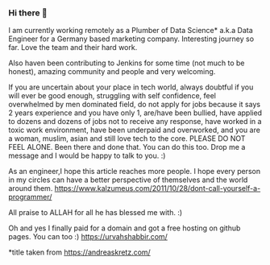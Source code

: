 ### Hi there 👋

<!--
**urwa/urwa** is a ✨ _special_ ✨ repository because its `README.md` (this file) appears on your GitHub profile.

Here are some ideas to get you started:

- 🔭 I’m currently working on ...
- 🌱 I’m currently learning ...
- 👯 I’m looking to collaborate on ...
- 🤔 I’m looking for help with ...
- 💬 Ask me about ...
- 📫 How to reach me: ...
- 😄 Pronouns: ...
- ⚡ Fun fact: ...
-->

I am currently working remotely as a Plumber of Data Science* a.k.a Data Engineer for a Germany based marketing company. Interesting journey so far. Love the team and their hard work.

Also haven been contributing to Jenkins for some time (not much to be honest), amazing community and people and very welcoming.

If you are uncertain about your place in tech world, always doubtful if you will ever be good enough, struggling with self confidence, feel overwhelmed by men dominated field, do not apply for jobs because it says 2 years experience and you have only 1, are/have been bullied, have applied to dozens and dozens of jobs not to receive any response, have worked in a toxic work environment, have been underpaid and overworked, and you are a woman, muslim, asian and still love tech to the core. PLEASE DO NOT FEEL ALONE. Been there and done that. You can do this too. Drop me a message and I would be happy to talk to you. :) 

As an engineer,I hope this article reaches more people. I hope every person in my circles can have a better perspective of themselves and the world around them. 
https://www.kalzumeus.com/2011/10/28/dont-call-yourself-a-programmer/


All praise to ALLAH for all he has blessed me with. :)

Oh and yes I finally paid for a domain and got a free hosting on github pages. You can too :) 
https://urvahshabbir.com/


*title taken from https://andreaskretz.com/
